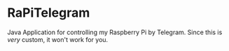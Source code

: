# RaPiTelegram
Java Application for controlling my Raspberry Pi by Telegram. Since this is *very* custom, it won't work for you.